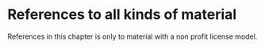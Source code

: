 # References to all kinds of material
References in this chapter is only to material with a non profit license model.
